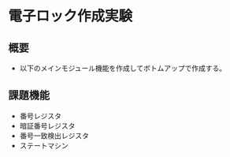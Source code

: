 # 電子ロック作成実験

## 概要
* 以下のメインモジュール機能を作成してボトムアップで作成する。

## 課題機能
* 番号レジスタ
* 暗証番号レジスタ
* 番号一致検出レジスタ
* ステートマシン 
